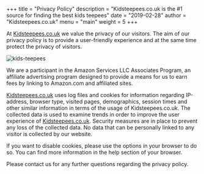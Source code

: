 +++
title = "Privacy Policy"
description = "Kidsteepees.co.uk is the #1 source for finding the best kids teepees"
date = "2019-02-28"
author = "Kidsteepees.co.uk"
menu = "main"
weight = 5
+++

At [Kidsteepees.co.uk](/) we value the privacy of our visitors. The aim of our privacy policy is to provide a user-friendly experience and at the same time protect the privacy of visitors.

![kids-teepees](https://cdn.pixabay.com/photo/2018/04/22/23/58/teepee-3342817_960_720.jpg)

We are a participant in the Amazon Services LLC Associates Program, an affiliate advertising program designed to provide a means for us to earn fees by linking to Amazon.com and affiliated sites.

[Kidsteepees.co.uk](/) uses log files and cookies for information regarding IP-address, browser type, visited pages, demographics, session times and other similar information in terms of the usage of Kidsteepees.co.uk. The collected data is used to examine trends in order to improve the user experience of [Kidsteepees.co.uk](/). Security measures are in place to prevent any loss of the collected data. No data that can be personally linked to any visitor is collected by our website.

If you want to disable cookies, please use the options in your browser to do so. You can find more information in the help section of your browser.

Please contact us for any further questions regarding the privacy policy.
